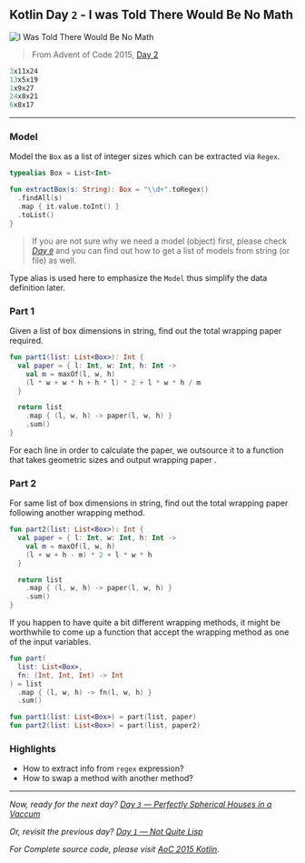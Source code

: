 ## Kotlin Day `2` - I was Told There Would Be No Math

![I Was Told There Would Be No Math](https://miro.medium.com/max/1400/1*GopytHhQdrhNF8NrTect9A.jpeg)

> From Advent of Code 2015, [Day 2](https://adventofcode.com/2015/day/2)


```fortran
3x11x24
13x5x19
1x9x27
24x8x21
6x8x17
```



---

### Model

Model the `Box` as a list of integer sizes which can be extracted via `Regex`.

```kotlin
typealias Box = List<Int>

fun extractBox(s: String): Box = "\\d+".toRegex()
  .findAll(s)
  .map { it.value.toInt() }
  .toList()
}
```

> If you are not sure why we need a model (object) first, please check [*Day `0`*](https://medium.com/@windmaomao/kotlin-day-0-dusk-till-dawn-b1696e311181) and you can find out how to get a list of models from string (or file) as well.

Type alias is used here to emphasize the `Model` thus simplify the data definition later.

### Part 1

Given a list of box dimensions in string, find out the total wrapping paper required.

```kotlin
fun part1(list: List<Box>): Int {
  val paper = { l: Int, w: Int, h: Int ->
    val m = maxOf(l, w, h)
    (l * w + w * h + h * l) * 2 + l * w * h / m
  }

  return list
    .map { (l, w, h) -> paper(l, w, h) }
    .sum()
}
```

For each line in order to calculate the paper, we outsource it to a function that takes geometric sizes and output wrapping paper .

### Part 2

For same list of box dimensions in string, find out the total wrapping paper following another wrapping method.

```kotlin
fun part2(list: List<Box>): Int {
  val paper = { l: Int, w: Int, h: Int ->
    val m = maxOf(l, w, h)
    (l + w + h - m) * 2 + l * w * h
  }

  return list
    .map { (l, w, h) -> paper(l, w, h) }
    .sum()
}
```

If you happen to have quite a bit different wrapping methods, it might be worthwhile to come up a function that accept the wrapping method as one of the input variables.

```kotlin
fun part(
  list: List<Box>,
  fn: (Int, Int, Int) -> Int
) = list
  .map { (l, w, h) -> fn(l, w, h) }
  .sum()

fun part1(list: List<Box>) = part(list, paper)
fun part2(list: List<Box>) = part(list, paper2)
```

### Highlights

- How to extract info from `regex` expression?
- How to swap a method with another method?

---

*Now, ready for the next day?* [*Day `3` — Perfectly Spherical Houses in a Vaccum*](https://medium.com/@windmaomao/kotlin-day-2-i-was-told-there-would-be-no-math-ec0f9e1064cc)

*Or, revisit the previous day?* [*Day `1` — Not Quite Lisp*](https://medium.com/@windmaomao/kotlin-day-1-up-and-down-38885a5fc2b1)

*For Complete source code, please visit [*AoC 2015 Kotlin*](https://github.com/windmaomao/adventofcode/tree/master/2015/kt/src/test/kotlin/org/adventofcode)*.